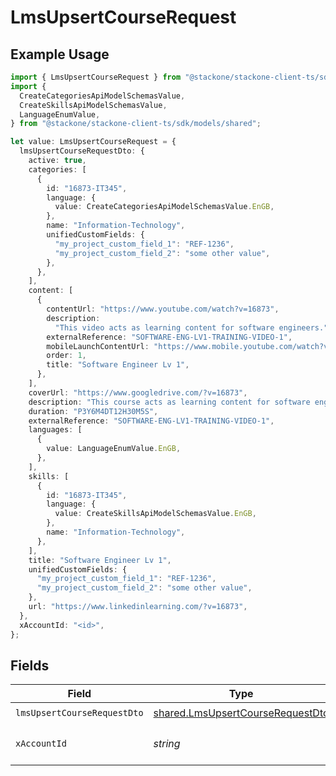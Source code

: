 # LmsUpsertCourseRequest

## Example Usage

```typescript
import { LmsUpsertCourseRequest } from "@stackone/stackone-client-ts/sdk/models/operations";
import {
  CreateCategoriesApiModelSchemasValue,
  CreateSkillsApiModelSchemasValue,
  LanguageEnumValue,
} from "@stackone/stackone-client-ts/sdk/models/shared";

let value: LmsUpsertCourseRequest = {
  lmsUpsertCourseRequestDto: {
    active: true,
    categories: [
      {
        id: "16873-IT345",
        language: {
          value: CreateCategoriesApiModelSchemasValue.EnGB,
        },
        name: "Information-Technology",
        unifiedCustomFields: {
          "my_project_custom_field_1": "REF-1236",
          "my_project_custom_field_2": "some other value",
        },
      },
    ],
    content: [
      {
        contentUrl: "https://www.youtube.com/watch?v=16873",
        description:
          "This video acts as learning content for software engineers.",
        externalReference: "SOFTWARE-ENG-LV1-TRAINING-VIDEO-1",
        mobileLaunchContentUrl: "https://www.mobile.youtube.com/watch?v=16873",
        order: 1,
        title: "Software Engineer Lv 1",
      },
    ],
    coverUrl: "https://www.googledrive.com/?v=16873",
    description: "This course acts as learning content for software engineers.",
    duration: "P3Y6M4DT12H30M5S",
    externalReference: "SOFTWARE-ENG-LV1-TRAINING-VIDEO-1",
    languages: [
      {
        value: LanguageEnumValue.EnGB,
      },
    ],
    skills: [
      {
        id: "16873-IT345",
        language: {
          value: CreateSkillsApiModelSchemasValue.EnGB,
        },
        name: "Information-Technology",
      },
    ],
    title: "Software Engineer Lv 1",
    unifiedCustomFields: {
      "my_project_custom_field_1": "REF-1236",
      "my_project_custom_field_2": "some other value",
    },
    url: "https://www.linkedinlearning.com/?v=16873",
  },
  xAccountId: "<id>",
};
```

## Fields

| Field                                                                                       | Type                                                                                        | Required                                                                                    | Description                                                                                 |
| ------------------------------------------------------------------------------------------- | ------------------------------------------------------------------------------------------- | ------------------------------------------------------------------------------------------- | ------------------------------------------------------------------------------------------- |
| `lmsUpsertCourseRequestDto`                                                                 | [shared.LmsUpsertCourseRequestDto](../../../sdk/models/shared/lmsupsertcourserequestdto.md) | :heavy_check_mark:                                                                          | N/A                                                                                         |
| `xAccountId`                                                                                | *string*                                                                                    | :heavy_check_mark:                                                                          | The account identifier                                                                      |